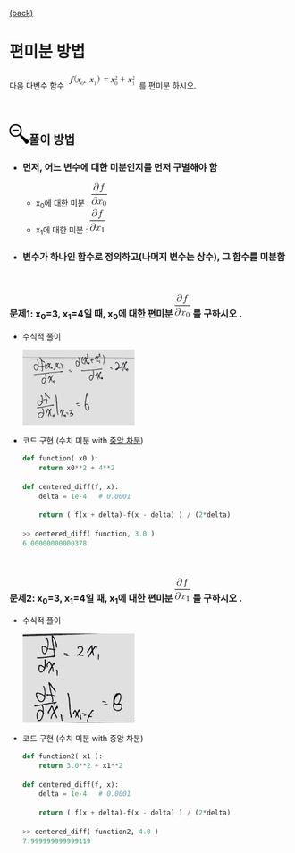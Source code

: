[(back)](https://github.com/DoranLyong/DL_coding_master/tree/master/Self_tutorial/3_learning/MNIST_learning/4_renew-parameter/1_diff)


# 편미분 방법 
다음 다변수 함수 <img src="e_4.6.png" width =130>를 편미분 하시오. 

<br/>

## <img src="in_detail.png" width=35>풀이 방법 

* ### 먼저,  어느 변수에 대한 미분인지를 먼저 구별해야 함 
    * x<sub>0</sub>에 대한 미분 :   <img src="partial_x0.gif" >
    * x<sub>1</sub>에 대한 미분 : <img src="partial_x1.gif">

* ### 변수가 하나인 함수로 정의하고(나머지 변수는 상수), 그 함수를 미분함 


<br/>

### <b>문제1</b>: x<sub>0</sub>=3, x<sub>1</sub>=4일 때, x<sub>0</sub>에 대한 편미분 <img src="partial_x0.gif" > 를 구하시오 . 

* 수식적 풀이 

    <img src="partia_1.jpg" width =200>

* 코드 구현 (수치 미분 with [중앙 차분](https://github.com/DoranLyong/DL_coding_master/tree/master/Self_tutorial/3_learning/MNIST_learning/4_renew-parameter/1_diff/1_diff_eq/func_diff))
    ``` python 
    def function( x0 ): 
        return x0**2 + 4**2

    def centered_diff(f, x):
        delta = 1e-4   # 0.0001

        return ( f(x + delta)-f(x - delta) ) / (2*delta)

    >> centered_diff( function, 3.0 )
    6.00000000000378
    ```

    <br/>

 ### <b>문제2</b>: x<sub>0</sub>=3, x<sub>1</sub>=4일 때, x<sub>1</sub>에 대한 편미분 <img src="partial_x1.gif" > 를 구하시오 . 
 * 수식적 풀이 

    <img src="partia_2.jpg" width =200>
    
* 코드 구현 (수치 미분 with 중앙 차분)
    ``` python 
    def function2( x1 ): 
        return 3.0**2 + x1**2

    def centered_diff(f, x):
        delta = 1e-4   # 0.0001

        return ( f(x + delta)-f(x - delta) ) / (2*delta)

    >> centered_diff( function2, 4.0 )
    7.999999999999119
    ```